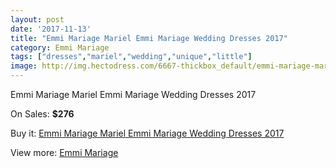 ```yaml
---
layout: post
date: '2017-11-13'
title: "Emmi Mariage Mariel Emmi Mariage Wedding Dresses 2017"
category: Emmi Mariage
tags: ["dresses","mariel","wedding","unique","little"]
image: http://img.hectodress.com/6667-thickbox_default/emmi-mariage-mariel-emmi-mariage-wedding-dresses-2013.jpg
---
```

Emmi Mariage Mariel Emmi Mariage Wedding Dresses 2017

On Sales: **$276**
<a href="https://www.hectodress.com/emmi-mariage/3340-emmi-mariage-mariel-emmi-mariage-wedding-dresses-2013.html"><amp-img layout="responsive" width="600" height="600" src="//img.hectodress.com/6667-thickbox_default/emmi-mariage-mariel-emmi-mariage-wedding-dresses-2013.jpg" alt="Emmi Mariage Mariel Emmi Mariage Wedding Dresses 2017 0" /></a>

Buy it: [Emmi Mariage Mariel Emmi Mariage Wedding Dresses 2017](https://www.hectodress.com/emmi-mariage/3340-emmi-mariage-mariel-emmi-mariage-wedding-dresses-2013.html "Emmi Mariage Mariel Emmi Mariage Wedding Dresses 2017")

View more: [Emmi Mariage](https://www.hectodress.com/57-emmi-mariage "Emmi Mariage")